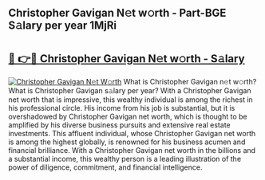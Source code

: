 ## Christopher Gavigan N𝚎t w𝚘rth - Part-BGE S𝚊lary per year 1MjRi

# <h2><a href="http://gc4afx.nevu.top/?p=Christopher+Gavigan">🔗 👉🔴 Christopher Gavigan N𝚎t w𝚘rth - S𝚊lary</a></h2>

[![Christopher Gavigan N𝚎t W𝚘rth](https://i.imgur.com/Oavwk0R.jpeg)](http://gc4afx.nevu.top/?p=Christopher+Gavigan)
What is Christopher Gavigan n𝚎t w𝚘rth? What is Christopher Gavigan s𝚊lary per year?
With a Christopher Gavigan net worth that is impressive, this wealthy individual is among the richest in his professional circle. His income from his job is substantial, but it is overshadowed by Christopher Gavigan net worth, which is thought to be amplified by his diverse business pursuits and extensive real estate investments. This affluent individual, whose Christopher Gavigan net worth is among the highest globally, is renowned for his business acumen and financial brilliance. With a Christopher Gavigan net worth in the billions and a substantial income, this wealthy person is a leading illustration of the power of diligence, commitment, and financial intelligence.
